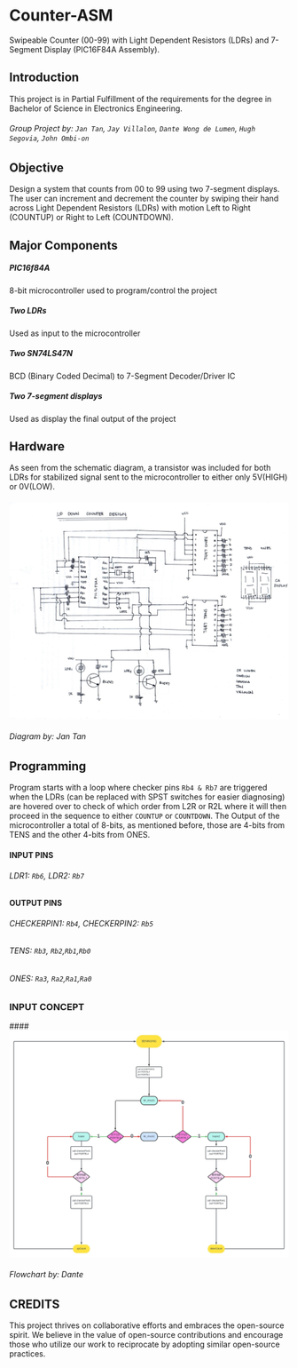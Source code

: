 # Counter-ASM
Swipeable Counter (00-99) with Light Dependent Resistors (LDRs) and 7-Segment Display (PIC16F84A Assembly).

## Introduction
This project is in Partial Fulfillment of the requirements for the degree in Bachelor of Science in Electronics Engineering.
###### Group Project by: `Jan Tan`, `Jay Villalon`, `Dante Wong de Lumen`, `Hugh Segovia`, `John Ombi-on`

## Objective
Design a system that counts from 00 to 99 using two 7-segment displays. The user can increment and decrement the counter by swiping their hand across Light Dependent Resistors (LDRs) with motion Left to Right (COUNTUP) or Right to Left (COUNTDOWN).

## Major Components
##### PIC16f84A
8-bit microcontroller used to program/control the project
##### Two LDRs
Used as input to the microcontroller
##### Two SN74LS47N
BCD (Binary Coded Decimal) to 7-Segment Decoder/Driver IC
##### Two 7-segment displays
Used as display the final output of the project

## Hardware
As seen from the schematic diagram, a transistor was included for both LDRs for stabilized signal sent to the microcontroller to either only 5V(HIGH) or 0V(LOW).
#### ![Schematic Diagram](https://github.com/wongddl/Counter-ASM/blob/main/Images/UPDOWN%20schematic.jpg)
###### Diagram by: Jan Tan

## Programming
Program starts with a loop where checker pins `Rb4 & Rb7` are triggered when the LDRs (can be replaced with SPST switches for easier diagnosing) are hovered over to check of which order from L2R or R2L where it will then proceed in the sequence to either `COUNTUP` or `COUNTDOWN`. The Output of the microcontroller a total of 8-bits, as mentioned before, those are 4-bits from TENS and the other 4-bits from ONES.
#### INPUT PINS
###### LDR1: `Rb6`, LDR2: `Rb7`
#### OUTPUT PINS
###### CHECKERPIN1: `Rb4`, CHECKERPIN2: `Rb5`
###### TENS: `Rb3`, `Rb2`,`Rb1`,`Rb0`
###### ONES: `Ra3`, `Ra2`,`Ra1`,`Ra0`

### INPUT CONCEPT
####![Counter input algorithm](https://github.com/wongddl/Counter-ASM/blob/main/Images/COUNTER.jpeg)
###### Flowchart by: Dante


## CREDITS
This project thrives on collaborative efforts and embraces the open-source spirit. We believe in the value of open-source contributions and encourage those who utilize our work to reciprocate by adopting similar open-source practices.


